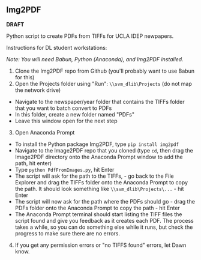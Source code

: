 ## Img2PDF

**DRAFT**

Python script to create PDFs from TIFFs for UCLA IDEP newpapers.

Instructions for DL student workstations:

_Note: You will need Babun, Python (Anaconda), and Img2PDF installed._

1. Clone the Img2PDF repo from Github (you'll probably want to use Babun for this)
2. Open the Projects folder using "Run": `\\svm_dlib\Projects` (do not map the network drive)
  * Navigate to the newspaper/year folder that contains the TIFFs folder that you want to batch convert to PDFs
  * In this folder, create a new folder named "PDFs"
  * Leave this window open for the next step
3. Open Anaconda Prompt
  * To install the Python package Img2PDF, type `pip install img2pdf`
  * Navigate to the Image2PDF repo that you cloned (type `cd`, then drag the Image2PDF directory onto the Anaconda Prompt window to add the path, hit enter)
  * Type `python PdfFromImages.py`, hit Enter
  * The script will ask for the path to the TIFFs, - go back to the File Explorer and drag the TIFFs folder onto the Anaconda Prompt to copy the path. It should look something like `\\svm_dlib\Projects\...` - hit Enter
  * The script will now ask for the path where the PDFs should go - drag the PDFs folder onto the Anaconda Prompt to copy the path - hit Enter
  * The Anaconda Prompt terminal should start listing the TIFF files the script found and give you feedback as it creates each PDF. The process takes a while, so you can do something else while it runs, but check the progress to make sure there are no errors.
4. If you get any permission errors or "no TIFFS found" errors, let Dawn know.
